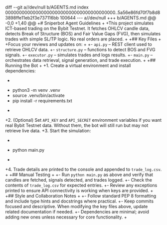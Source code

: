 diff --git a//dev/null b/AGENTS.md
index 0000000000000000000000000000000000000000..5a56e86fd70f7b8d83898ffe11eb2f3e737116bb 100644
--- a//dev/null
+++ b/AGENTS.md
@@ -0,0 +1,40 @@
+# Sniperbot Agent Guidelines
+
+This project simulates ICT-based trading on the Bybit Testnet. It fetches OHLCV candle data, detects Break of Structure (BOS) and Fair Value Gaps (FVG), then simulates trades with simple SL/TP logic. No real orders are placed.
+
+## Key Files
+
+Focus your reviews and updates on:
+
+- `api.py` – REST client used to retrieve OHLCV data.
+- `structure.py` – functions to detect BOS and FVG signals.
+- `executor.py` – simulates trades and logs results.
+- `main.py` – orchestrates data retrieval, signal generation, and trade execution.
+
+## Running the Bot
+
+1. Create a virtual environment and install dependencies:
+   ```bash
+   python3 -m venv .venv
+   source .venv/bin/activate
+   pip install -r requirements.txt
+   ```
+2. (Optional) Set `API_KEY` and `API_SECRET` environment variables if you want real Bybit Testnet data. Without them, the bot will still run but may not retrieve live data.
+3. Start the simulation:
+   ```bash
+   python main.py
+   ```
+4. Trade details are printed to the console and appended to `trade_log.csv`.
+
+## Manual Testing
+
+- Run `python main.py` as above and verify that candles are fetched, signals detected, and trades logged.
+- Check the contents of `trade_log.csv` for expected entries.
+- Review any exceptions printed to ensure API connectivity is working when keys are provided.
+
+## Style and Collaboration Notes
+
+- Follow standard PEP 8 formatting and include type hints and docstrings where practical.
+- Keep commits focused and descriptive. When modifying the key files above, update related documentation if needed.
+- Dependencies are minimal; avoid adding new ones unless necessary for core functionality.
+
